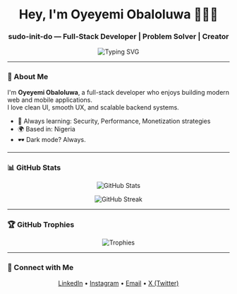 <h1 align="center">Hey, I'm Oyeyemi Obaloluwa 👨🏾‍💻</h1>
<h3 align="center">sudo-init-do — Full-Stack Developer | Problem Solver | Creator</h3>

<p align="center">
  <img src="https://readme-typing-svg.demolab.com?font=Fira+Code&pause=1000&color=00FF00&center=true&vCenter=true&width=440&lines=$+Hey,+sudo-init-do+here" alt="Typing SVG" />
</p>

---

### 🔎 About Me

I'm **Oyeyemi Obaloluwa**, a full-stack developer who enjoys building modern web and mobile applications.  
I love clean UI, smooth UX, and scalable backend systems.  

- 🧠 Always learning: Security, Performance, Monetization strategies  
- 🌍 Based in: Nigeria  
- 🕶 Dark mode? Always.

---

### 📊 GitHub Stats

<p align="center">
  <img src="https://github-readme-stats.vercel.app/api?username=sudo-init-do&show_icons=true&theme=github_dark&hide_border=true" alt="GitHub Stats" />
</p>
<p align="center">
  <img src="https://streak-stats.demolab.com?user=sudo-init-do&theme=dark&hide_border=true" alt="GitHub Streak" />
</p>

---

### 🏆 GitHub Trophies

<p align="center">
  <img src="https://github-profile-trophy.vercel.app/?username=sudo-init-do&theme=darkhub&margin-w=10&no-frame=true" alt="Trophies" />
</p>

---

### 🤝 Connect with Me

<p align="center">
  <a href="https://linkedin.com/in/obaloluwa-oyeyemi" target="_blank">LinkedIn</a> • 
  <a href="https://instagram.com/sudo.init.do" target="_blank">Instagram</a> • 
  <a href="mailto:oyeyemiobaloluwa311@gmail.com">Email</a> • 
  <a href="https://x.com/SecuredbyOba_" target="_blank">X (Twitter)</a>
</p>
